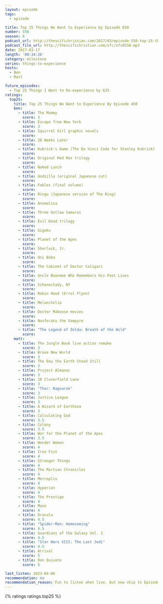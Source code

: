 ```yaml
---
layout: episode
tags:
  - episode

title: Top 25 Things We Want to Experience by Episode 650
number: 550
season: 6
podcast_url: http://thescifichristian.com/2017/03/episode-550-top-25-things-we-want-to-experience-by-episode-650/
podcast_file_url: http://thescifichristian.com/sfc/sfc0550.mp3
date: 2017-03-17
length: '00:34:26'
category: milestone
series: things-to-experience
hosts:
  - Ben
  - Matt

future_episodes:
  - Top 25 Things I Want to Re-experience by 625
ratings:
  top25:
    title: Top 25 Things We Want to Experience By Episode 450
    ben: 
      - title: The Mummy
        score: 3
      - title: Escape from New York
        score: 3
      - title: Squirrel Girl graphic novels
        score: 
      - title: 28 Weeks Later
        score: 
      - title: Kubrick's Game (The Da Vinci Code for Stanley Kubrick)
        score: 
      - title: Original Mad Max trilogy
        score: 
      - title: Naked Lunch
        score: 
      - title: Godzilla (original Japanese cut)
        score: 
      - title: Fables (final volume)
        score: 
      - title: Ringu (Japanese version of The Ring)
        score: 
      - title: Anomalisa
        score: 
      - title: Three Outlaw Samurai
        score: 
      - title: Evil Dead trilogy
        score: 
      - title: Gigoku
        score: 
      - title: Planet of the Apes
        score: 
      - title: Sherlock, Jr.
        score: 
      - title: Oni Baba
        score: 
      - title: The Cabinet of Doctor Caligari
        score: 
      - title: Uncle Boonmee Who Remembers His Past Lives
        score: 
      - title: Schenectady, NY
        score: 
      - title: Robin Hood (Errol Flynn)
        score: 
      - title: Melancholia
        score: 
      - title: Doctor Maboose movies
        score: 
      - title: Nosferatu the Vampyre
        score: 
      - title: "The Legend of Zelda: Breath of the Wild"
        score: 
    matt:
      - title: The Jungle Book live action remake
        score: 3
      - title: Brave New World
        score: 3
      - title: The Day the Earth Stood Still
        score: 3
      - title: Project Almanac
        score: 3
      - title: 10 Cloverfield Lane
        score: 3
      - title: "Thor: Ragnarok"
        score: 3
      - title: Justice League
        score: 3
      - title: A Wizard of Earthsea
        score: 3
      - title: Calculating God
        score: 3.5
      - title: Colony
        score: 3.5
      - title: War for the Planet of the Apes
        score: 3.5
      - title: Wonder Woman
        score: 4
      - title: Iron Fist
        score: 4
      - title: Stranger Things
        score: 4
      - title: The Martian Chronicles
        score: 4
      - title: Metroplis
        score: 4
      - title: Hyperion
        score: 4
      - title: The Prestige
        score: 4
      - title: Moon
        score: 4
      - title: Dracula
        score: 4.5
      - title: "Spider-Man: Homecoming"
        score: 4.5
      - title: Guardians of the Galaxy Vol. 2
        score: 4.5
      - title: "Star Wars VIII: The Last Jedi"
        score: 4.5
      - title: Arrival
        score: 5
      - title: Don Quixote
        score: 5

last_listen: 2023-04-06
recommendation: no
recommendation_reason: Fun to listen when live, but now skip to Episode 649 for the reviews
---
```


{% ratings ratings.top25 %}